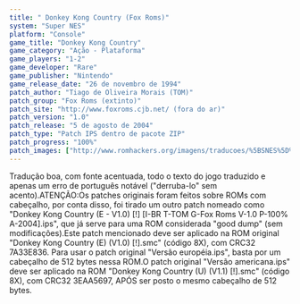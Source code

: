 ```yaml
---
title: " Donkey Kong Country (Fox Roms)"
system: "Super NES"
platform: "Console"
game_title: "Donkey Kong Country"
game_category: "Ação - Plataforma"
game_players: "1-2"
game_developer: "Rare"
game_publisher: "Nintendo"
game_release_date: "26 de novembro de 1994"
patch_author: "Tiago de Oliveira Morais (TOM)"
patch_group: "Fox Roms (extinto)"
patch_site: "http://www.foxroms.cjb.net/ (fora do ar)"
patch_version: "1.0"
patch_release: "5 de agosto de 2004"
patch_type: "Patch IPS dentro de pacote ZIP"
patch_progress: "100%"
patch_images: ["http://www.romhackers.org/imagens/traducoes/%5BSNES%5D%20Donkey%20Kong%20Country%20-%20Fox%20Roms%20-%201.png","http://www.romhackers.org/imagens/traducoes/%5BSNES%5D%20Donkey%20Kong%20Country%20-%20Fox%20Roms%20-%202.png","http://www.romhackers.org/imagens/traducoes/%5BSNES%5D%20Donkey%20Kong%20Country%20-%20Fox%20Roms%20-%203.png"]
---
```

Tradução boa, com fonte acentuada, todo o texto do jogo traduzido e apenas um erro de português notável ("derruba-lo" sem acento).ATENÇÃO:Os patches originais foram feitos sobre ROMs com cabeçalho, por conta disso, foi tirado um outro patch nomeado como "Donkey Kong Country (E - V1.0) [!] [I-BR T-TOM G-Fox Roms V-1.0 P-100% A-2004].ips", que já serve para uma ROM considerada "good dump" (sem modificações).Este patch mencionado deve ser aplicado na ROM original "Donkey Kong Country (E) (V1.0) [!].smc" (código 8X), com CRC32 7A33E836. Para usar o patch original "Versão européia.ips", basta por um cabeçalho de 512 bytes nessa ROM.O patch original "Versão americana.ips" deve ser aplicado na ROM "Donkey Kong Country (U) (V1.1) [!].smc" (código 8X), com CRC32 3EAA5697, APÓS ser posto o mesmo cabeçalho de 512 bytes.
